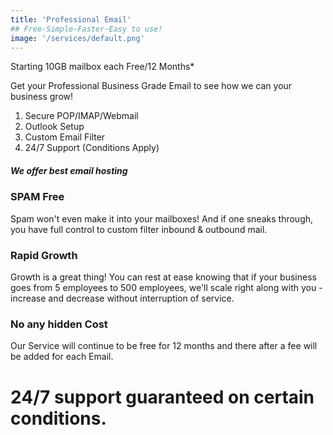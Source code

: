 ```yaml
---
title: 'Professional Email'
## Free-Simple-Faster-Easy to use!
image: '/services/default.png'
---
```


Starting 10GB mailbox each Free/12 Months*

Get your Professional Business Grade Email to see how we can your business grow!

1. Secure POP/IMAP/Webmail
2. Outlook Setup
3. Custom Email Filter
4. 24/7 Support (Conditions Apply)


##### We offer best email hosting

### SPAM Free
Spam won't even make it into your mailboxes! And if one sneaks through, you have full control to custom filter inbound & outbound mail.

### Rapid Growth
Growth is a great thing! You can rest at ease knowing that if your business goes from 5 employees to 500 employees, we'll scale right along with you - increase and decrease without interruption of service.

### No any hidden Cost
Our Service will continue to be free for 12 months and there after a fee will be added for each Email.
# 24/7 support guaranteed on certain conditions.